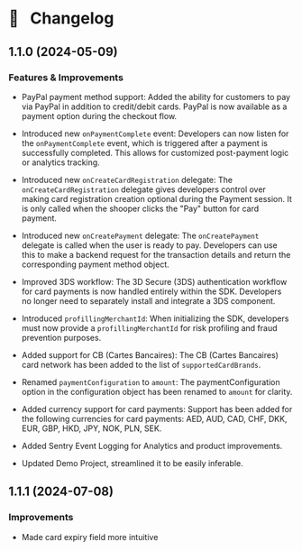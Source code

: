 # 🔀 &nbsp; Changelog

## 1.1.0 (2024-05-09)

### Features & Improvements
  
 * PayPal payment method support: Added the ability for customers to pay via PayPal in addition to credit/debit cards. PayPal is now available as a payment option during the checkout flow.
    
 * Introduced new `onPaymentComplete` event: Developers can now listen for the `onPaymentComplete` event, which is triggered after a payment is successfully completed. This allows for customized post-payment logic or analytics tracking.
    
* Introduced new `onCreateCardRegistration` delegate: The `onCreateCardRegistration` delegate gives developers control over making card registration creation optional during the Payment session. It is only called when the shooper clicks the "Pay" button for card payment.
    
* Introduced new `onCreatePayment` delegate: The `onCreatePayment` delegate is called when the user is ready to pay. Developers can use this to make a backend request for the transaction details and return the corresponding payment method object.
    
* Improved 3DS workflow: The 3D Secure (3DS) authentication workflow for card payments is now handled entirely within the SDK. Developers no longer need to separately install and integrate a 3DS component.
    
* Introduced `profillingMerchantId`: When initializing the SDK, developers must now provide a `profillingMerchantId` for risk profiling and fraud prevention purposes.
    
* Added support for CB (Cartes Bancaires): The CB (Cartes Bancaires) card network has been added to the list of `supportedCardBrands`.
    
* Renamed `paymentConfiguration` to `amount`: The paymentConfiguration option in the configuration object has been renamed to `amount` for clarity.

* Added currency support for card payments: Support has been added for the following currencies for card payments: AED, AUD, CAD, CHF, DKK, EUR, GBP, HKD, JPY, NOK, PLN, SEK.

* Added Sentry Event Logging for Analytics and product improvements.

* Updated Demo Project, streamlined it to be easily inferable.


## 1.1.1 (2024-07-08)

### Improvements

* Made card expiry field more intuitive

